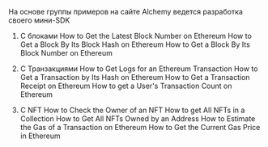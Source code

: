 
На основе группы примеров на сайте Alchemy ведется разработка своего мини-SDK

1) С блоками
How to Get the Latest Block Number on Ethereum
How to Get a Block By Its Block Hash on Ethereum
How to Get a Block By Its Block Number on Ethereum

2) С Транзакциями
How to Get Logs for an Ethereum Transaction
How to Get a Transaction by Its Hash on Ethereum
How to Get a Transaction Receipt on Ethereum
How to get a User's Transaction Count on Ethereum

3) С NFT
How to Check the Owner of an NFT
How to get All NFTs in a Collection
How to Get All NFTs Owned by an Address
How to Estimate the Gas of a Transaction on Ethereum
How to Get the Current Gas Price in Ethereum

